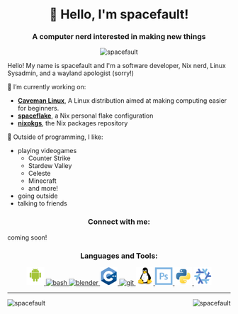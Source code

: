 
<h1 align="center">👋 Hello, I'm spacefault!</h1>  
<h3 align="center">A computer nerd interested in making new things</h3>  
  
<p align="center"> <img src="https://komarev.com/ghpvc/?username=spacefault&label=Profile%20views&color=0e75b6&style=flat" alt="spacefault" /> </p>  
  
 Hello! My name is spacefault and I'm a software developer, Nix nerd, Linux Sysadmin, and a wayland apologist (sorry!)
 
🔭 I’m currently working on:
- **[Caveman Linux](github.com/cavemandevs/caveman-linux)**, A Linux distribution aimed at making computing easier for beginners. 
- **[spaceflake](github.com/spacefault/spaceflake)**, a Nix personal flake configuration
- **[nixpkgs](github.com/NixOS/nixpkgs)**, the Nix packages repository

🌱 Outside of programming, I like:
 - playing videogames 
	 - Counter Strike
	 - Stardew Valley
	 - Celeste
	 - Minecraft
	 - and more!
- going outside
- talking to friends

  
<h3 align="center">Connect with me:</h3>
coming soon!  
<p align="left">  
</p>  
  
<h3 align="center">Languages and Tools:</h3>  
<p align="center"> <a href="https://developer.android.com" target="_blank" rel="noreferrer"> <img src="https://raw.githubusercontent.com/devicons/devicon/master/icons/android/android-original-wordmark.svg" alt="android" width="40" height="40"/> </a> <a href="https://www.gnu.org/software/bash/" target="_blank" rel="noreferrer"> <img src="https://www.vectorlogo.zone/logos/gnu_bash/gnu_bash-icon.svg" alt="bash" width="40" height="40"/> </a> <a href="https://www.blender.org/" target="_blank" rel="noreferrer"> <img src="https://download.blender.org/branding/community/blender_community_badge_white.svg" alt="blender" width="40" height="40"/> </a> <a href="https://www.w3schools.com/cpp/" target="_blank" rel="noreferrer"> <img src="https://raw.githubusercontent.com/devicons/devicon/master/icons/cplusplus/cplusplus-original.svg" alt="cplusplus" width="40" height="40"/> </a> <a href="https://git-scm.com/" target="_blank" rel="noreferrer"> <img src="https://www.vectorlogo.zone/logos/git-scm/git-scm-icon.svg" alt="git" width="40" height="40"/> </a> <a href="https://www.linux.org/" target="_blank" rel="noreferrer"> <img src="https://raw.githubusercontent.com/devicons/devicon/master/icons/linux/linux-original.svg" alt="linux" width="40" height="40"/> </a> <a href="https://www.photoshop.com/en" target="_blank" rel="noreferrer"> <img src="https://raw.githubusercontent.com/devicons/devicon/master/icons/photoshop/photoshop-line.svg" alt="photoshop" width="40" height="40"/> </a> <a href="https://www.python.org" target="_blank" rel="noreferrer"> <img src="https://raw.githubusercontent.com/devicons/devicon/master/icons/python/python-original.svg" alt="python" width="40" height="40"/> </a> </a> <a href="https://www.nixos.org" target="_blank" rel="noreferrer"> <img src="https://raw.githubusercontent.com/devicons/devicon/master/icons/nixos/nixos-original.svg" alt="nix" width="40" height="40"/> </a> </p>  

---

<p><img align="right" src="https://github-readme-stats.vercel.app/api/top-langs?username=spacefault&show_icons=true&locale=en&layout=compact" alt="spacefault" /></p>  


<p>&nbsp;<img align="left" src="https://github-readme-stats.vercel.app/api?username=spacefault&show_icons=true&locale=en" alt="spacefault" /></p>
